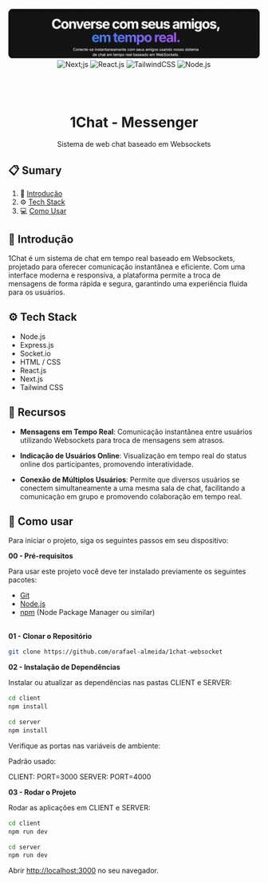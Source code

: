 <div align="center">
  <br />
    <a href="#" target="_blank">
      <img src="https://github.com/orafael-almeida/1chat-websocket/blob/main/readme_img.png?raw=true" alt="Project Banner">
    </a>
  <br />

  <div>
    <img src="https://img.shields.io/badge/next.js-000000?style=for-the-badge&logo=nextdotjs&logoColor=white" alt="Next;js" />
    <img src="https://img.shields.io/badge/-React_JS-black?style=for-the-badge&logoColor=white&logo=react&color=61DAFB" alt="React.js" />
    <img src="https://img.shields.io/badge/-Tailwind_CSS-black?style=for-the-badge&logoColor=white&logo=tailwindcss&color=06B6D4" alt="TailwindCSS" />
    <img src="https://img.shields.io/badge/node.js-339933?style=for-the-badge&logo=Node.js&logoColor=white" alt="Node.js" />
  </div>
<br/><br/></br>
 
  <h1 align="center">1Chat - Messenger</h1>

   <div align="center">
    Sistema de web chat baseado em Websockets
    </div>
</div>

## 📋 <a name="table">Sumary</a>

1. 🚀 [Introdução](#introduction)
2. ⚙️ [Tech Stack](#tech-stack)
3. 💻 [Como Usar](#quick-start)

## <a name="introduction">🤖 Introdução</a>

1Chat é um sistema de chat em tempo real baseado em Websockets, projetado para oferecer comunicação instantânea e eficiente. Com uma interface moderna e responsiva, a plataforma permite a troca de mensagens de forma rápida e segura, garantindo uma experiência fluida para os usuários.

## <a name="tech-stack">⚙️ Tech Stack</a>

- Node.js
- Express.js
- Socket.io
- HTML / CSS
- React.js
- Next.js
- Tailwind CSS

## <a name="features">🔋 Recursos</a>

- **Mensagens em Tempo Real**: Comunicação instantânea entre usuários utilizando Websockets para troca de mensagens sem atrasos.

- **Indicação de Usuários Online**: Visualização em tempo real do status online dos participantes, promovendo interatividade.

- **Conexão de Múltiplos Usuários**: Permite que diversos usuários se conectem simultaneamente a uma mesma sala de chat, facilitando a comunicação em grupo e promovendo colaboração em tempo real.

## <a name="quick-start">🤸 Como usar</a>

Para iniciar o projeto, siga os seguintes passos em seu dispositivo:

**00 - Pré-requisitos**

Para usar este projeto você deve ter instalado previamente os seguintes pacotes:

- [Git](https://git-scm.com/)
- [Node.js](https://nodejs.org/en)
- [npm](https://www.npmjs.com/) (Node Package Manager ou similar)
  <br/><br/>

**01 - Clonar o Repositório**

```bash
git clone https://github.com/orafael-almeida/1chat-websocket
```

**02 - Instalação de Dependências**

Instalar ou atualizar as dependências nas pastas CLIENT e SERVER:

```bash
cd client
npm install
```

```bash
cd server
npm install
```

Verifique as portas nas variáveis de ambiente:

Padrão usado:

CLIENT: PORT=3000
SERVER: PORT=4000

**03 - Rodar o Projeto**

Rodar as aplicações em CLIENT e SERVER:

```bash
cd client
npm run dev
```

```bash
cd server
npm run dev
```

Abrir [http://localhost:3000](http://localhost:3000) no seu navegador.
